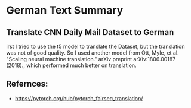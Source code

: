 # German Text Summary 

## Translate CNN Daily Mail Dataset to German
irst I tried to use the t5 model to translate the Dataset, but the translation was not of good quality. So I used another model from Ott, Myle, et al. "Scaling neural machine translation." arXiv preprint arXiv:1806.00187 (2018)., which performed much better on translation.



## Refernces:
- https://pytorch.org/hub/pytorch_fairseq_translation/